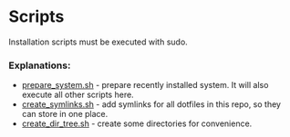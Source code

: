 # Scripts

Installation scripts must be executed with sudo.

### Explanations:

- [prepare_system.sh](prepare_system.sh) - prepare recently installed system. It will also execute all other scripts here.
- [create_symlinks.sh](create_symlinks.sh) - add symlinks for all dotfiles in this repo, so they can store in one place.
- [create_dir_tree.sh](create_dir_tree.sh) - create some directories for convenience.
